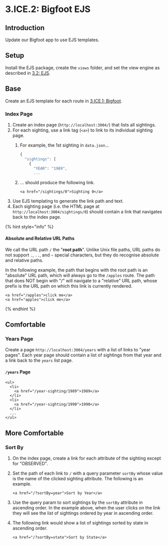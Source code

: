 # 3.ICE.2: Bigfoot EJS

## Introduction

Update our Bigfoot app to use EJS templates.

## Setup

Install the EJS package, create the `views` folder, and set the view engine as described in [3.2: EJS](https://github.com/rocketacademy/bootcamp-docs/blob/master/3-backend-applications/3.2-ejs#using-ejs).

## Base

Create an EJS template for each route in [3.ICE.1: Bigfoot](3.ice.1-bigfoot.md).

### Index Page

1. Create an index page (`http://localhost:3004/`) that lists all sightings.
2. For each sighting, use a link tag (`<a>`) to link to its individual sighting page.
   1.  For example, the 1st sighting in `data.json`...

       ```javascript
       {
         "sightings": [
           {
             "YEAR": "1989",
             ...
       ```
   2.  ... should produce the following link.

       ```markup
       <a href="/sightings/0">Sighting 0</a>
       ```
3. Use EJS templating to generate the link path and text.
4. Each sighting page (i.e. the HTML page at `http://localhost:3004/sightings/0`) should contain a link that navigates back to the index page.

{% hint style="info" %}
#### Absolute and Relative URL Paths

We call the URL path `/` the "**root path**". Unlike Unix file paths, URL paths do not support `.`, `..`, and `~` special characters, but they do recognise absolute and relative paths.

In the following example, the path that begins with the root path is an "absolute" URL path, which will always go to the `/apples` route. The path that does NOT begin with "/" will navigate to a "relative" URL path, whose prefix is the URL path on which this link is currently rendered.

```markup
<a href="/apples">click me</a>
<a href="apples">click me</a>
```
{% endhint %}

## Comfortable

### Years Page

Create a page `http://localhost:3004/years` with a list of links to "year pages". Each year page should contain a list of sightings from that year and a link back to the `years` list page.

#### `/years` Page

```markup
<ul>
  <li>
    <a href="/year-sighting/1989">1989</a>
  </li>
  <li>
    <a href="/year-sighting/1990">1990</a>
  </li>
  ...
</ul>
```

## More Comfortable

### Sort By

1. On the index page, create a link for each attribute of the sighting except for "OBSERVED".
2.  Set the path of each link to `/` with a query parameter `sortBy` whose value is the name of the clicked sighting attribute. The following is an example.

    ```markup
    <a href="/?sortBy=year">Sort by Year</a>
    ```
3. Use the query param to sort sightings by the `sortBy` attribute in ascending order. In the example above, when the user clicks on the link they will see the list of sightings ordered by year in ascending order.
4.  The following link would show a list of sightings sorted by state in ascending order.

    ```markup
    <a href="/?sortBy=state">Sort by State</a>
    ```
